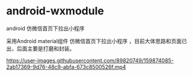 # android-wxmodule
android 仿微信首页下拉出小程序

采用Android material组件 仿微信首页下拉出小程序 ，目前大体思路和页面已出，后面主要是打磨和封装。



https://user-images.githubusercontent.com/89820749/159874085-2ab17369-9d76-48c9-abfa-673c8500526f.mp4

